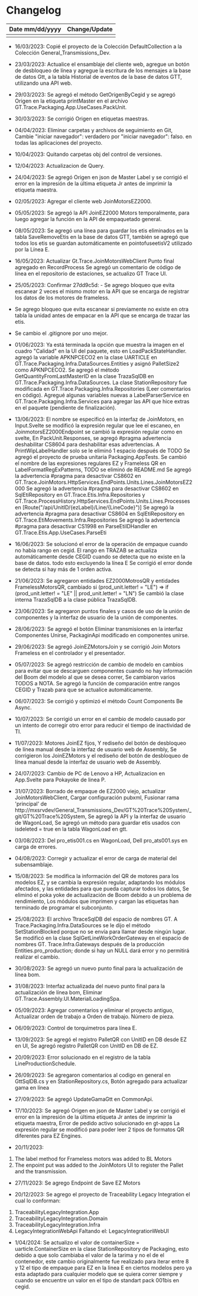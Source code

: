 # Changelog

| Date mm/dd/yyyy | Change/Update |
|--|--|
|||


- 16/03/2023: Copié el proyecto de la Colección DefaultCollection a la Colección General_Transmissions_Dev.

- 23/03/2023: Actualice el ensamblaje del cliente web, agregue un botón de desbloqueo de línea y agregue la escritura de los mensajes a la base de datos Gtt, a la tabla Historial de eventos de la base de datos GTT, utilizando una API web.

- 29/03/2023: Se agregó el método GetOrigenByCegid y se agregó Origen en la etiqueta printMaster en el archivo GT.Trace.Packaging.App.UseCases.PackUnit.

- 30/03/2023: Se corrigió Origen en etiquetas maestras.

- 04/04/2023: Eliminar carpetas y archivos de seguimiento en Git, Cambie "iniciar navegador": verdadero por "iniciar navegador": falso. en todas las aplicaciones del proyecto.

- 10/04/2023: Quitando carpetas obj del control de versiones.

- 12/04/2023: Actualizacion de Query.

- 24/04/2023: Se agregó Origen en json de Master Label y se corrigió el error en la impresión de la última etiqueta Jr antes de imprimir la etiqueta maestra.

- 02/05/2023: Agregar el cliente web JoinMotorsEZ2000.

- 05/05/2023: Se agregó la API JoinEZ2000 Motors temporalmente, para luego agregar la función en la API de empaquetado general.

- 08/05/2023: Se agregó una línea para guardar los etis eliminados en la tabla SaveRemoveEtis en la base de datos GTT, también se agregó que todos los etis se guardan automáticamente en pointofuseetisV2 utilizado por la Línea E.

- 16/05/2023: Actualizar Gt.Trace.JoinMotorsWebClient Punto final agregado en RecordProcess Se agregó un comentario de código de línea en el repositorio de estaciones, se actualizo GT Trace UI.

- 25/05/2023: Confirmar 27dd9c5d: - Se agrego bloqueo que evita escanear 2 veces el mismo motor en la API que se encarga de registrar los datos de los motores de frameless.

- Se agrego bloqueo que evita escanear si previamente no existe en otra tabla la unidad antes de empacar en la API que se encarga de trazar las etis.

- Se cambio el .gitignore por uno mejor.

- 01/06/2023: Ya está terminada la opción que muestra la imagen en el cuadro "Calidad" en la UI del paquete, esto en LoadPackStateHandler.
agregó la variable APKNPCECO2 en la clase UARTICLE en GT.Trace.Packaging.Infra.DataSources.Entities y asignó PalletSize2 como APKNPCECO2.
Se agregó el método GetQuantityFromLastMasterID en la clase TrazaSqlDB en GT.Trace.Packaging.Infra.DataSources.
La clase StationRepository fue modificada en GT.Trace.Packaging.Infra.Repositories (Leer comentarios en código).
Agregué algunas variables nuevas a LabelParserService en GT.Trace.Packaging.Infra.Services para agregar las API que hice extras en el paquete (pendiente de finalización).

- 13/06/2023: El nombre se especificó en la interfaz de JoinMotors, en Input.Svelte se modificó la expresión regular que lee el escaneo, en JoinmotorsEZ2000Endpoint se cambió la expresión regular como en svelte,
En PackUnit.Responses, se agregó #pragma advertencia deshabilitar CS8604 para deshabilitar esas advertencias.
A PrintWipLabelHandler solo se le eliminó 1 espacio después de TODO
Se agregó el proyecto de prueba unitaria Packaging.AppTests.
Se cambió el nombre de las expresiones regulares EZ y Frameless QR en LabelFormatRegExPatterns, TODO se eliminó de README.md
Se agregó la advertencia #pragma para desactivar CS8602 en GT.Trace.JoinMotors.HttpServices.EndPoints.Units.Lines.JoinMotorsEZ2000
Se agregó la advertencia #pragma para desactivar CS8602 en SqlEtiRepository
en GT.Trace.Etis.Infra.Repositories y GT.Trace.ProcessHistory.HttpServices.EndPoints.Units.Lines.Processes en [Route("/api/UnitID/{ezLabel}/Line/{LineCode}")]
Se agregó la advertencia #pragma para desactivar CS8604 en SqlEtiRepository en GT.Trace.EtiMovements.Infra.Repositories
Se agregó la advertencia #pragma para desactivar CS1998 en ParseEtiIDHandler en GT.Trace.Etis.App.UseCases.ParseEti

- 16/06/2023: Se solucionó el error de la operación de empaque cuando no había rango en cegid.
El rango en TRAZAB se actualiza automáticamente desde CEGID cuando se detecta que no existe en la base de datos.
todo esto excluyendo la línea E
Se corrigió el error donde se detecta si hay más de 1 orden activa. 

- 21/06/2023: Se agregaron entidades EZ2000MotrosQR y entidades FramelessMotorsQR, cambiado si (prod_unit.letter! = "LE") => if (prod_unit.letter! = "LE" || prod_unit.letter! = "LN") Se cambió la clase interna TrazaSqlDB a la clase pública TrazaSqlDB.

- 23/06/2023: Se agregaron puntos finales y casos de uso de la unión de componentes y la interfaz de usuario de la unión de componentes.

- 28/06/2023: Se agregó el botón Eliminar transmisiones en la interfaz Componentes Unirse, PackaginApi modificado en componentes unirse.

- 29/06/2023: Se agregó JoinEZMotorsJoin y se corrigió Join Motors Frameless en el controlador y el presentador.

- 05/07/2023: Se agregó restricción de cambio de modelo en cambios para evitar que se descarguen componentes cuando no hay información del Boom del modelo al que se desea correr, Se cambiaron varios TODOS a NOTA. Se agregó la función de comparación entre rangos CEGID y Trazab para que se actualice automáticamente.

- 06/07/2023: Se corrigió y optimizó el método Count Components Be Async.

- 10/07/2023: Se corrigió un error en el cambio de modelo causado por un intento de corregir otro error para reducir el tiempo de inactividad de TI.

- 11/07/2023: Motores JoinEZ fijos, Y rediseño del botón de desbloqueo de línea manual desde la interfaz de usuario web de Assembly, Se corrigieron los JoinEZMotors y el rediseño del botón de desbloqueo de línea manual desde la interfaz de usuario web de Assembly. 
  
- 24/07/2023: Cambio de PC de Lenovo a HP, Actualizacion en App.Svelte para Pokayoke de linea P.

- 31/07/2023: Borrado de empaque de EZ2000 viejo, actualizar JoinMotorsWebClient, Cargar configuración pubxml, Fusionar rama 'principal' de http://mxsrvdev/General_Transmissions_Dev/GT%20Trace%20System/_git/GT%20Trace%20System, Se agregó la API y la interfaz de usuario de WagonLoad, Se agregó un método para guardar etis usados con isdeleted = true en la tabla WagonLoad en gtt.

- 03/08/2023: Del pro_etis001.cs en WagonLoad, Dell pro_ats001.sys en carga de errores.

- 04/08/2023: Corregir y actualizar el error de carga de material del subensamblaje.

- 15/08/2023: Se modifica la información del QR de motores para los modelos EZ, y se cambia la expresión regular, adaptando los módulos afectados, y las entidades para que pueda capturar todos los datos, Se eliminó el poka yoke de actualización de Boom debido a un problema de rendimiento, Los módulos que imprimen y cargan las etiquetas han terminado de programar el subconjunto.

- 25/08/2023: El archivo TtraceSqlDB del espacio de nombres GT. A Trace.Packaging.Infra.DataSources se le dijo el método SetStationBlocked porque no se envía para llamar desde ningún lugar.
Se modificó en la clase SqlGetLineWorkOrderGateway en el espacio de nombres GT. Trace.Infra.Gateways después de la producción Entities.pro_production; donde si hay un NULL dará error y no permitirá realizar el cambio.

- 30/08/2023: Se agregó un nuevo punto final para la actualización de línea bom.

- 31/08/2023: Interfaz actualizada del nuevo punto final para la actualización de línea bom, Eliminar GT.Trace.Assembly.UI.MaterialLoadingSpa.

- 05/09/2023: Agregar comentarios y eliminar el proyecto antiguo, Actualizar orden de trabajo a Orden de trabajo. Número de pieza.

- 06/09/2023: Control de torquimetros para línea E.

- 13/09/2023: Se agregó el registro PalletQR con UnitID en DB desde EZ en UI, Se agregó registro PalletQR con UnitID en DB de EZ.

- 20/09/2023: Error solucionado en el registro de la tabla LineProductionSchedule.

- 26/09/2023: Se agregaron comentarios al codigo en general en GttSqlDB.cs y en StationRepository.cs, Botón agregado para actualizar gama en línea

- 27/09/2023: Se agregó UpdateGamaGtt en CommonApi.

- 17/10/2023: Se agregó Origen en json de Master Label y se corrigió el error en la impresión de la última etiqueta Jr antes de imprimir la etiqueta maestra, Error de pedido activo solucionado en gt-apps La expresión regular se modificó para poder leer 2 tipos de formatos QR diferentes para EZ Engines.

- 20/11/2023: 
1) The label method for Frameless motors was added to BL Motors
2) The enpoint put was added to the JoinMotors UI to register the Pallet and the transmission.

- 27/11/2023: Se agrego Endpoint de Save EZ Motors

- 20/12/2023: Se agrego el proyecto de Traceability Legacy Integration el cual lo conforman:
1. TraceabilityLegacyIntegration.App
2. TraceabilityLegacyIntegration.Domain
3. TraceabilityLegacyIntegration.Infra
4. LegacyIntegrationWebApi
Faltando el: LegacyIntegrationWebUI

- 1/04/2024: Se actualizo el valor de containerSize =  uarticle.ContainerSize en la clase StationRepository
  de Packaging, esto debido a que solo cambiaba el valor de la tarima y no el de el contenedor, este cambio originalmente fue realizado para iterar entre 8 y 12 el tipo de empaque para EZ en la linea E en ciertos modelos
pero ya esta adaptado para cualquier modelo que se quiera correr siempre y cuando se encuentre un valor en el tipo de standart pack 001bis en cegid.
